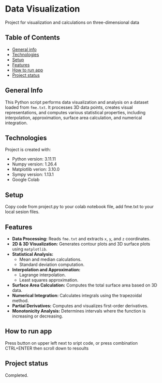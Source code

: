 # Data Visualization

Project for visualization and calculations on three-dimensional data

## Table of Contents
* [General info](#general-info)
* [Technologies](#technologies)
* [Setup](#setup)
* [Features](#features)
* [How to run app](#how-to-run-app)
* [Project status](#project-status)

## General Info

This Python script performs data visualization and analysis on a dataset loaded from `fme.txt`. It processes 3D data points, creates visual representations, and computes various statistical properties, including interpolation, approximation, surface area calculation, and numerical integration.

## Technologies
Project is created with:
* Python version: 3.11.11
* Numpy version: 1.26.4
* Matplotlib verion: 3.10.0
* Sympy version: 1.13.1
* Google Colab

## Setup
Copy code from project.py to your colab notebook file, add fme.txt to your local sesion files.

## Features

- **Data Processing:** Reads `fme.txt` and extracts `x`, `y`, and `z` coordinates.
- **2D & 3D Visualization:** Generates contour plots and 3D surface plots using `matplotlib`.
- **Statistical Analysis:**
  - Mean and median calculations.
  - Standard deviation computation.
- **Interpolation and Approximation:**
  - Lagrange interpolation.
  - Least squares approximation.
- **Surface Area Calculation:** Computes the total surface area based on 3D data.
- **Numerical Integration:** Calculates integrals using the trapezoidal method.
- **Partial Derivatives:** Computes and visualizes first-order derivatives.
- **Monotonicity Analysis:** Determines intervals where the function is increasing or decreasing.

## How to run app
 Press button on upper left next to sript code, or press combination CTRL+ENTER then scroll down to resoults

## Project status
Completed.
